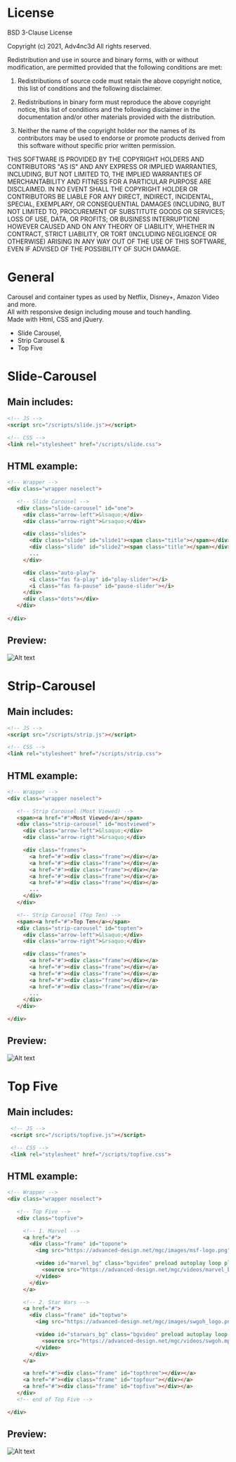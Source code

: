 # License
BSD 3-Clause License

Copyright (c) 2021, Adv4nc3d
All rights reserved.

Redistribution and use in source and binary forms, with or without
modification, are permitted provided that the following conditions are met:

1. Redistributions of source code must retain the above copyright notice, this
   list of conditions and the following disclaimer.

2. Redistributions in binary form must reproduce the above copyright notice,
   this list of conditions and the following disclaimer in the documentation
   and/or other materials provided with the distribution.

3. Neither the name of the copyright holder nor the names of its
   contributors may be used to endorse or promote products derived from
   this software without specific prior written permission.

THIS SOFTWARE IS PROVIDED BY THE COPYRIGHT HOLDERS AND CONTRIBUTORS "AS IS"
AND ANY EXPRESS OR IMPLIED WARRANTIES, INCLUDING, BUT NOT LIMITED TO, THE
IMPLIED WARRANTIES OF MERCHANTABILITY AND FITNESS FOR A PARTICULAR PURPOSE ARE
DISCLAIMED. IN NO EVENT SHALL THE COPYRIGHT HOLDER OR CONTRIBUTORS BE LIABLE
FOR ANY DIRECT, INDIRECT, INCIDENTAL, SPECIAL, EXEMPLARY, OR CONSEQUENTIAL
DAMAGES (INCLUDING, BUT NOT LIMITED TO, PROCUREMENT OF SUBSTITUTE GOODS OR
SERVICES; LOSS OF USE, DATA, OR PROFITS; OR BUSINESS INTERRUPTION) HOWEVER
CAUSED AND ON ANY THEORY OF LIABILITY, WHETHER IN CONTRACT, STRICT LIABILITY,
OR TORT (INCLUDING NEGLIGENCE OR OTHERWISE) ARISING IN ANY WAY OUT OF THE USE
OF THIS SOFTWARE, EVEN IF ADVISED OF THE POSSIBILITY OF SUCH DAMAGE.



# General
Carousel and container types as used by Netflix, Disney+, Amazon Video and more.<br>
All with responsive design including mouse and touch handling.<br>
Made with Html, CSS and jQuery.

- Slide Carousel,
- Strip Carousel &
- Top Five


# Slide-Carousel
## Main includes:
```html
<!-- JS -->
<script src="/scripts/slide.js"></script>

<!-- CSS -->
<link rel="stylesheet" href="/scripts/slide.css">
```

## HTML example:
```html
<!-- Wrapper -->
<div class="wrapper noselect">

   <!-- Slide Carousel -->
   <div class="slide-carousel" id="one">
     <div class="arrow-left">&lsaquo;</div>
     <div class="arrow-right">&rsaquo;</div>

     <div class="slides">
       <div class="slide" id="slide1"><span class="title"></span></div>
       <div class="slide" id="slide2"><span class="title"></span></div>
       ...
     </div>

     <div class="auto-play">
       <i class="fas fa-play" id="play-slider"></i>
       <i class="fas fa-pause" id="pause-slider"></i>
     </div>
     <div class="dots"></div>
   </div>
   
</div>
```

## Preview:

![Alt text](/slide/images/slide_car.png?raw=true "Slide Carousel")


# Strip-Carousel
## Main includes:
```html
<!-- JS -->
<script src="/scripts/strip.js"></script>

<!-- CSS -->
<link rel="stylesheet" href="/scripts/strip.css">
```

## HTML example:
```html
<!-- Wrapper -->
<div class="wrapper noselect">

   <!-- Strip Carousel (Most Viewed) -->
   <span><a href="#">Most Viewed</a></span>
   <div class="strip-carousel" id="mostviewed">
     <div class="arrow-left">&lsaquo;</div>
     <div class="arrow-right">&rsaquo;</div>

     <div class="frames">
       <a href="#"><div class="frame"></div></a>
       <a href="#"><div class="frame"></div></a>
       <a href="#"><div class="frame"></div></a>
       <a href="#"><div class="frame"></div></a>
       <a href="#"><div class="frame"></div></a>
       ...
     </div>
   </div>

   <!-- Strip Carousel (Top Ten) -->
   <span><a href="#">Top Ten</a></span>
   <div class="strip-carousel" id="topten">
     <div class="arrow-left">&lsaquo;</div>
     <div class="arrow-right">&rsaquo;</div>

     <div class="frames">
       <a href="#"><div class="frame"></div></a>
       <a href="#"><div class="frame"></div></a>
       <a href="#"><div class="frame"></div></a>
       <a href="#"><div class="frame"></div></a>
       <a href="#"><div class="frame"></div></a>
       ...
     </div>
   </div>

</div>
```


## Preview:

![Alt text](/strip/images/strip_car.png?raw=true "Strip Carousel")


# Top Five
## Main includes:
```html
 <!-- JS -->
 <script src="/scripts/topfive.js"></script>

 <!-- CSS -->
 <link rel="stylesheet" href="/scripts/topfive.css">
```

## HTML example:
```html
<!-- Wrapper -->
<div class="wrapper noselect">

   <!-- Top Five -->
   <div class="topfive">

     <!-- 1. Marvel -->
     <a href="#">
       <div class="frame" id="topone">        
         <img src="https://advanced-design.net/mgc/images/msf-logo.png" alt="marvel-logo">

         <video id="marvel_bg" class="bgvideo" preload autoplay loop playsinline muted>
           <source src="https://advanced-design.net/mgc/videos/marvel_bg.mp4" type="video/mp4">
         </video>
       </div>
     </a>

     <!-- 2. Star Wars -->
     <a href="#">
       <div class="frame" id="toptwo">
         <img src="https://advanced-design.net/mgc/images/swgoh_logo.png" alt="starwars-logo">

         <video id="starwars_bg" class="bgvideo" preload autoplay loop playsinline muted>
           <source src="https://advanced-design.net/mgc/videos/swgoh.mp4" type="video/mp4">
         </video>
       </div>
     </a>

     <a href="#"><div class="frame" id="topthree"></div></a>
     <a href="#"><div class="frame" id="topfour"></div></a>
     <a href="#"><div class="frame" id="topfive"></div></a>
   </div>
   <!-- end of Top Five -->

</div>
```


## Preview:

![Alt text](/topfive/images/top_five.png?raw=true "Top Five")

